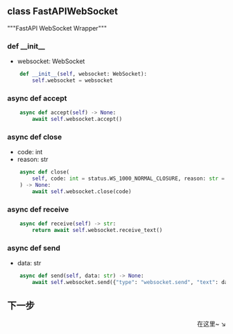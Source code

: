 ## class FastAPIWebSocket
"""FastAPI WebSocket Wrapper"""

### def \_\_init\_\_


- websocket: WebSocket
```py
    def __init__(self, websocket: WebSocket):
        self.websocket = websocket
```

### async def accept


```py
    async def accept(self) -> None:
        await self.websocket.accept()
```

### async def close


- code: int
- reason: str
```py
    async def close(
        self, code: int = status.WS_1000_NORMAL_CLOSURE, reason: str = ""
    ) -> None:
        await self.websocket.close(code)
```

### async def receive


```py
    async def receive(self) -> str:
        return await self.websocket.receive_text()
```

### async def send


- data: str
```py
    async def send(self, data: str) -> None:
        await self.websocket.send({"type": "websocket.send", "text": data})
```
## 下一步

<div align="right">
    在这里~ ↘
</div>
